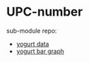 # UPC-number

sub-module repo:
* [yogurt data](https://gist.github.com/yukelele/d7b7119396d15be66dba032501697f26)
* [yogurt bar graph](https://gist.github.com/yukelele/f2578659aadfffe1b9ccd00906c29567)